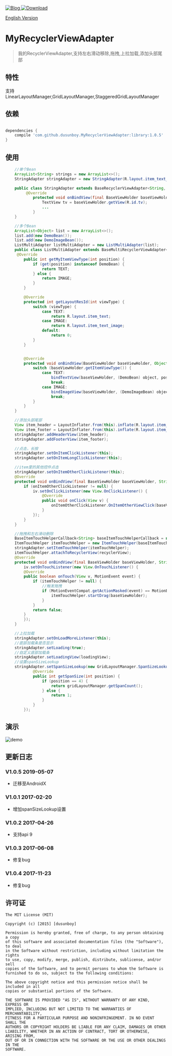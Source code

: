 [ ![Blog](https://img.shields.io/badge/Blog-简书-orange.svg) ](http://www.jianshu.com/p/f32ef790e949)
[ ![Download](https://api.bintray.com/packages/dusunboy/maven/MyRecyclerViewAdapter/images/download.svg) ](https://bintray.com/dusunboy/maven/MyRecyclerViewAdapter/_latestVersion)

[English Version](README.md)

# MyRecyclerViewAdapter

> 我的RecyclerViewAdapter,支持左右滑动移除,拖拽,上拉加载,添加头部尾部

## 特性

支持LinearLayoutManager,GridLayoutManager,StaggeredGridLayoutManager

## 依赖

```groovy

dependencies {
    compile 'com.github.dusunboy.MyRecyclerViewAdapter:library:1.0.5'
}

```

## 使用
```java
    //单个Bean
    ArrayList<String> strings = new ArrayList<>();
    StringAdapter stringAdapter = new StringAdapter(R.layout.item_text_image, strings);

    public class StringAdapter extends BaseRecyclerViewAdapter<String, BaseViewHolder> {
         @Override
            protected void onBindView(final BaseViewHolder baseViewHolder, String s, final int position) {
                TextView tv = baseViewHolder.getView(R.id.tv);
                ...
            }
    }

    //多个Bean
    ArrayList<Object> list = new ArrayList<>();
    list.add(new DemoBean());
    list.add(new DemoImageBean());
    ListMultiAdapter listMultiAdapter = new ListMultiAdapter(list);
    public class ListMultiAdapter extends BaseMultiRecyclerViewAdapter<BaseViewHolder> {
     @Override
        public int getMyItemViewType(int position) {
            if (get(position) instanceof DemoBean) {
                return TEXT;
            } else {
                return IMAGE;
            }
        }

        @Override
        protected int getLayoutResId(int viewType) {
            switch (viewType) {
                case TEXT:
                    return R.layout.item_text;
                case IMAGE:
                    return R.layout.item_text_image;
                default:
                    return 0;
            }
        }


        @Override
        protected void onBindView(BaseViewHolder baseViewHolder, Object object, int position) {
            switch (baseViewHolder.getItemViewType()) {
                case TEXT:
                    bindTextView(baseViewHolder, (DemoBean) object, position);
                    break;
                case IMAGE:
                    bindImageView(baseViewHolder, (DemoImageBean) object, position);
                    break;
            }
        }
    }

    //添加头部尾部
    View item_header = LayoutInflater.from(this).inflate(R.layout.item_header, null);
    View item_footer = LayoutInflater.from(this).inflate(R.layout.item_footer, null);
    stringAdapter.addHeaderView(item_header);
    stringAdapter.addFooterView(item_footer);

    //点击，长按
    stringAdapter.setOnItemClickListener(this);
    stringAdapter.setOnItemLongClickListener(this);

    //item里的其他控件点击
    stringAdapter.setOnItemOtherClickListener(this);
    @Override
    protected void onBindView(final BaseViewHolder baseViewHolder, String s, final int position) {
        if (onItemOtherClickListener != null) {
            iv.setOnClickListener(new View.OnClickListener() {
                @Override
                public void onClick(View v) {
                    onItemOtherClickListener.OnItemOtherViewClick(baseViewHolder.itemView, v, position);
                }
            });
        }
    }

    //拖拽和左右滑动删除
    BaseItemTouchHelperCallback<String> baseItemTouchHelperCallback = new BaseItemTouchHelperCallback<String>(stringAdapter, strings);
    ItemTouchHelper itemTouchHelper = new ItemTouchHelper(baseItemTouchHelperCallback);
    stringAdapter.setItemTouchHelper(itemTouchHelper);
    itemTouchHelper.attachToRecyclerView(recyclerView);
    @Override
    protected void onBindView(final BaseViewHolder baseViewHolder, String s, final int position) {
        iv.setOnTouchListener(new View.OnTouchListener() {
        @Override
        public boolean onTouch(View v, MotionEvent event) {
            if (itemTouchHelper != null) {
                //触发拖拽
                if (MotionEventCompat.getActionMasked(event) == MotionEvent.ACTION_DOWN) {
                    itemTouchHelper.startDrag(baseViewHolder);
                }
            }
            return false;
        }
        });
    }

    //上拉加载
    stringAdapter.setOnLoadMoreListener(this);
    //底部加载条是否显示
    stringAdapter.setLoading(true);
    //自定义底部加载条
    stringAdapter.setLoadingView(loadingView);
    //设置spanSizeLookup
    stringAdapter.setSpanSizeLookup(new GridLayoutManager.SpanSizeLookup() {
            @Override
            public int getSpanSize(int position) {
                if (position == 4) {
                    return gridLayoutManager.getSpanCount();
                } else {
                    return 1;
                }
            }
        });

```
## 演示

![demo](gif/device-2017-02-09-004237.gif?raw=true)

## 更新日志

### V1.0.5 2019-05-07

* 迁移至AndroidX

### V1.0.1 2017-02-20

* 增加spanSizeLookup设置

### V1.0.2 2017-04-26

* 支持api 9

### V1.0.3 2017-06-08

* 修复bug

### V1.0.4 2017-11-23

* 修复bug

## 许可证

    The MIT License (MIT)

    Copyright (c) [2015] [dusunboy]

    Permission is hereby granted, free of charge, to any person obtaining a copy
    of this software and associated documentation files (the "Software"), to deal
    in the Software without restriction, including without limitation the rights
    to use, copy, modify, merge, publish, distribute, sublicense, and/or sell
    copies of the Software, and to permit persons to whom the Software is
    furnished to do so, subject to the following conditions:

    The above copyright notice and this permission notice shall be included in all
    copies or substantial portions of the Software.

    THE SOFTWARE IS PROVIDED "AS IS", WITHOUT WARRANTY OF ANY KIND, EXPRESS OR
    IMPLIED, INCLUDING BUT NOT LIMITED TO THE WARRANTIES OF MERCHANTABILITY,
    FITNESS FOR A PARTICULAR PURPOSE AND NONINFRINGEMENT. IN NO EVENT SHALL THE
    AUTHORS OR COPYRIGHT HOLDERS BE LIABLE FOR ANY CLAIM, DAMAGES OR OTHER
    LIABILITY, WHETHER IN AN ACTION OF CONTRACT, TORT OR OTHERWISE, ARISING FROM,
    OUT OF OR IN CONNECTION WITH THE SOFTWARE OR THE USE OR OTHER DEALINGS IN THE
    SOFTWARE.
